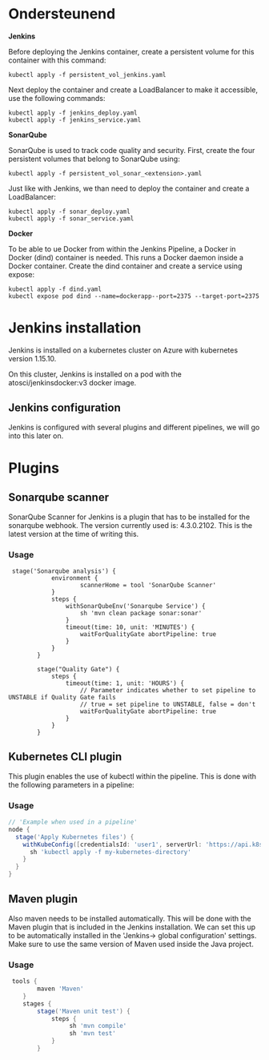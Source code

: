 # Ondersteunend

<b>Jenkins</b>

Before deploying the Jenkins container, create a persistent volume for this container with this command:
```
kubectl apply -f persistent_vol_jenkins.yaml
```
Next deploy the container and create a LoadBalancer to make it accessible, use the following commands:
```
kubectl apply -f jenkins_deploy.yaml
kubectl apply -f jenkins_service.yaml
```

<b>SonarQube</b>

SonarQube is used to track code quality and security. First, create the four persistent volumes that belong to SonarQube using:
```
kubectl apply -f persistent_vol_sonar_<extension>.yaml
```
Just like with Jenkins, we than need to deploy the container and create a LoadBalancer:
```
kubectl apply -f sonar_deploy.yaml
kubectl apply -f sonar_service.yaml
```

<b>Docker</b>

To be able to ue Docker from within the Jenkins Pipeline, a Docker in Docker (dind) container is needed. This runs a Docker daemon inside a Docker container. Create the dind container and create a service using expose:
```
kubectl apply -f dind.yaml
kubectl expose pod dind --name=dockerapp--port=2375 --target-port=2375
```





# Jenkins installation


Jenkins is installed on a kubernetes cluster on Azure with kubernetes version 1.15.10.

On this cluster, Jenkins is installed on a pod with the atosci/jenkinsdocker:v3 docker image.


## Jenkins configuration

Jenkins is configured with several plugins and different pipelines, we will go into this later on.



# Plugins

## Sonarqube scanner
SonarQube Scanner for Jenkins is a plugin that has to be installed for the sonarqube webhook.
The version currently used is: 4.3.0.2102. This is the latest version at the time of writing this.

### Usage
```
 stage('Sonarqube analysis') {
            environment {
                    scannerHome = tool 'SonarQube Scanner'
            }
            steps {
                withSonarQubeEnv('Sonarqube Service') {
                    sh 'mvn clean package sonar:sonar'
                }
                timeout(time: 10, unit: 'MINUTES') {
                    waitForQualityGate abortPipeline: true
                }
            }
        }
        
        stage("Quality Gate") {
            steps {
                timeout(time: 1, unit: 'HOURS') {
                    // Parameter indicates whether to set pipeline to UNSTABLE if Quality Gate fails
                    // true = set pipeline to UNSTABLE, false = don't
                    waitForQualityGate abortPipeline: true
                }
            }
        }
```


## Kubernetes CLI plugin
This plugin enables the use of kubectl within the pipeline. This is done with the following parameters in a pipeline:

### Usage

```groovy
// 'Example when used in a pipeline'
node {
  stage('Apply Kubernetes files') {
    withKubeConfig([credentialsId: 'user1', serverUrl: 'https://api.k8s.my-company.com']) {
      sh 'kubectl apply -f my-kubernetes-directory'
    }
  }
}
```



## Maven plugin
Also maven needs to be installed automatically. This will be done with the Maven plugin that is included in the Jenkins installation. We can set this up to be automatically installed in the 'Jenkins-> global configuration' settings. Make sure to use the same version of Maven used inside the Java project.


### Usage

```groovy
 tools {
        maven 'Maven'
    }
    stages {
        stage('Maven unit test') {
            steps {
                 sh 'mvn compile'
                 sh 'mvn test'
            }
        }
```











